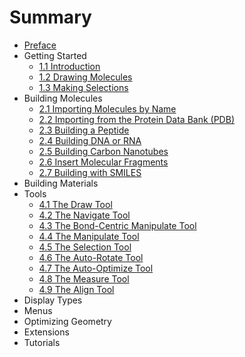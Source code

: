# Summary

* [Preface](front.md)
* Getting Started
   * [1.1 Introduction](1-getting-started/1-introduction.md)
   * [1.2 Drawing Molecules](1-getting-started/2-drawing-molecules.md)
   * [1.3 Making Selections](1-getting-started/3-making-selections.md)
* Building Molecules
   * [2.1 Importing Molecules by Name](2-building-molecules/1-importing-molecules-by-name.md)
   * [2.2 Importing from the Protein Data Bank (PDB)](2-building-molecules/2-importing-from-the-pdb.md)
   * [2.3 Building a Peptide](2-building-molecules/3-building-a-peptide.md)
   * [2.4 Building DNA or RNA](2-building-molecules/4-building-dna-rna.md)
   * [2.5 Building Carbon Nanotubes](2-building-molecules/5-building-carbon-nanotubes.md)
   * [2.6 Insert Molecular Fragments](2-building-molecules/6-insert-fragments.md)
   * [2.7 Building with SMILES](2-building-molecules/7-building-with-smiles.md)
* Building Materials
* Tools
   * [4.1 The Draw Tool](4-tools/1-draw-tool.md)
   * [4.2 The Navigate Tool](4-tools/2-navigate-tool.md)
   * [4.3 The Bond-Centric Manipulate Tool](4-tools/3-bond-centric-manipulate-tool.md)
   * [4.4 The Manipulate Tool](4-tools/4-manipulate-tool.md)
   * [4.5 The Selection Tool](4-tools/5-selection-tool.md)
   * [4.6 The Auto-Rotate Tool](4-tools/6-auto-rotate-tool.md)
   * [4.7 The Auto-Optimize Tool](4-tools/7-auto-optimize-tool.md)
   * [4.8 The Measure Tool](4-tools/8-measure-tool.md)
   * [4.9 The Align Tool](4-tools/9-align-tool.md)
* Display Types
* Menus
* Optimizing Geometry
* Extensions
* Tutorials

